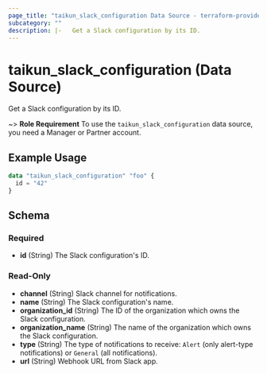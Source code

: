 ```yaml
---
page_title: "taikun_slack_configuration Data Source - terraform-provider-taikun"
subcategory: ""
description: |-   Get a Slack configuration by its ID.
---
```


# taikun_slack_configuration (Data Source)

Get a Slack configuration by its ID.

~> **Role Requirement** To use the `taikun_slack_configuration` data source, you need a Manager or Partner account.

## Example Usage

```terraform
data "taikun_slack_configuration" "foo" {
  id = "42"
}
```

<!-- schema generated by tfplugindocs -->
## Schema

### Required

- **id** (String) The Slack configuration's ID.

### Read-Only

- **channel** (String) Slack channel for notifications.
- **name** (String) The Slack configuration's name.
- **organization_id** (String) The ID of the organization which owns the Slack configuration.
- **organization_name** (String) The name of the organization which owns the Slack configuration.
- **type** (String) The type of notifications to receive: `Alert` (only alert-type notifications) or `General` (all notifications).
- **url** (String) Webhook URL from Slack app.


